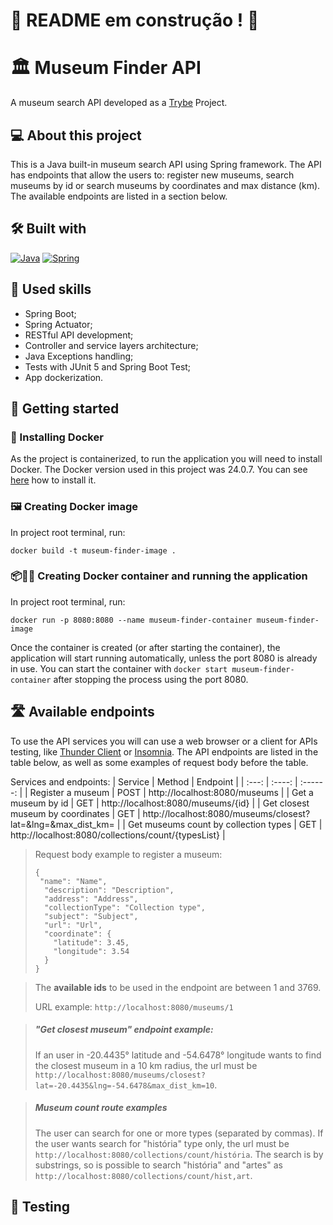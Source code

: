 # :construction: README em construção ! :construction:
# 🏛️ Museum Finder API
A museum search API developed as a [Trybe](https://www.betrybe.com) Project.

## 💻 About this project
This is a Java built-in museum search API using Spring framework. The API has endpoints that allow the users to: register new museums, search museums by id or search museums by coordinates and max distance (km). The available endpoints are listed in a section below.


## 🛠️ Built with
<a href="https://www.java.com/en/download/help/whatis_java.html" target="_blank" rel="noreferrer"><img src="https://img.shields.io/badge/Java-ED8B00?style=for-the-badge&logo=openjdk&logoColor=white" alt="Java" /></a>
<a href="https://spring.io/quickstart" target="_blank" rel="noreferrer"><img src="https://img.shields.io/badge/Spring-6DB33F?style=for-the-badge&logo=spring&logoColor=white" alt="Spring" /></a>

## 🎯 Used skills
- Spring Boot;
- Spring Actuator;
- RESTful API development;
- Controller and service layers architecture;
- Java Exceptions handling;
- Tests with JUnit 5 and Spring Boot Test;
- App dockerization.

## 🏁 Getting started
### 🐋 Installing Docker
As the project is containerized, to run the application you will need to install Docker. The Docker version used in this project was 24.0.7. You can see [here](https://www.digitalocean.com/community/tutorials/how-to-install-and-use-docker-on-ubuntu-20-04) how to install it.


### 🖼️ Creating Docker image
In project root terminal, run:
```
docker build -t museum-finder-image .
```

### 📦🏃‍♀ Creating Docker container and running the application
In project root terminal, run:
```
docker run -p 8080:8080 --name museum-finder-container museum-finder-image
```
Once the container is created (or after starting the container), the application will start running automatically, unless the port 8080 is already in use. You can start the container with `docker start museum-finder-container` after stopping the process using the port 8080.

## 🛣️ Available endpoints
To use the API services you will can use a web browser or a client for APIs testing, like [Thunder Client](https://www.thunderclient.com) or [Insomnia](https://insomnia.rest/download).
The API endpoints are listed in the table below, as well as some examples of request body before the table.

Services and endpoints:
| Service | Method | Endpoint |
|  :---:  | :----: | :------: |
| Register a museum | POST | http://localhost:8080/museums |
| Get a museum by id | GET | http://localhost:8080/museums/{id} |
| Get closest museum by coordinates | GET | http://localhost:8080/museums/closest?lat=&lng=&max_dist_km= |
| Get museums count by collection types | GET | http://localhost:8080/collections/count/{typesList} |

> Request body example to register a museum:
> ```
> {
>  "name": "Name",
>   "description": "Description",
>   "address": "Address",
>   "collectionType": "Collection type",
>   "subject": "Subject",
>   "url": "Url",
>   "coordinate": {
>     "latitude": 3.45,
>     "longitude": 3.54
>   }
> }
> ```

> The <b>available ids</b> to be used in the endpoint are between 1 and 3769.
>
> URL example: `http://localhost:8080/museums/1`

> ##### "Get closest museum" endpoint example:
> 
> If an user in -20.4435° latitude and -54.6478° longitude wants to find the closest museum in a 10 km radius, the url must be `http://localhost:8080/museums/closest?lat=-20.4435&lng=-54.6478&max_dist_km=10`.
 
> ##### Museum count route examples
> 
> The user can search for one or more types (separated by commas). If the user wants search for "história" type only, the url must be `http://localhost:8080/collections/count/história`. The search is by substrings, so is possible to search "história" and "artes" as `http://localhost:8080/collections/count/hist,art`.

## 🧪 Testing
